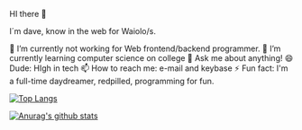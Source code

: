 HI there 👋

I´m dave, know in the web for Waiolo/s.

🔭 I’m currently not working for Web frontend/backend programmer.
🌱 I’m currently learning computer science on college
💬 Ask me about anything!
😄 Dude: HIgh in tech
📫 How to reach me: e-mail and keybase
⚡ Fun fact: I'm a full-time daydreamer, redpilled, programming for fun.

[![Top Langs](https://github-readme-stats.vercel.app/api/top-langs/?username=Waiolo)](https://github.com/anuraghazra/github-readme-stats)

[![Anurag's github stats](https://github-readme-stats.vercel.app/api?username=Waiolo)](https://github.com/anuraghazra/github-readme-stats)
